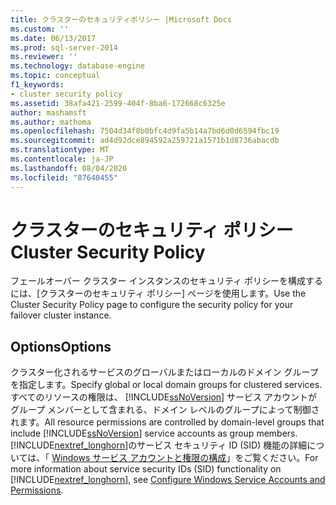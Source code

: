 ```yaml
---
title: クラスターのセキュリティポリシー |Microsoft Docs
ms.custom: ''
ms.date: 06/13/2017
ms.prod: sql-server-2014
ms.reviewer: ''
ms.technology: database-engine
ms.topic: conceptual
f1_keywords:
- cluster security policy
ms.assetid: 38afa421-2599-404f-8ba6-172668c6325e
author: mashamsft
ms.author: mathoma
ms.openlocfilehash: 7504d34f8b0bfc4d9fa5b14a7bd6d0d6594fbc19
ms.sourcegitcommit: ad4d92dce894592a259721a1571b1d8736abacdb
ms.translationtype: MT
ms.contentlocale: ja-JP
ms.lasthandoff: 08/04/2020
ms.locfileid: "87640455"
---
```

# <a name="cluster-security-policy"></a><span data-ttu-id="33bd3-102">クラスターのセキュリティ ポリシー</span><span class="sxs-lookup"><span data-stu-id="33bd3-102">Cluster Security Policy</span></span>
  <span data-ttu-id="33bd3-103">フェールオーバー クラスター インスタンスのセキュリティ ポリシーを構成するには、[クラスターのセキュリティ ポリシー] ページを使用します。</span><span class="sxs-lookup"><span data-stu-id="33bd3-103">Use the Cluster Security Policy page to configure the security policy for your failover cluster instance.</span></span>  
  
## <a name="options"></a><span data-ttu-id="33bd3-104">Options</span><span class="sxs-lookup"><span data-stu-id="33bd3-104">Options</span></span>  
 <span data-ttu-id="33bd3-105">クラスター化されるサービスのグローバルまたはローカルのドメイン グループを指定します。</span><span class="sxs-lookup"><span data-stu-id="33bd3-105">Specify global or local domain groups for clustered services.</span></span> <span data-ttu-id="33bd3-106">すべてのリソースの権限は、 [!INCLUDE[ssNoVersion](../../includes/ssnoversion-md.md)] サービス アカウントがグループ メンバーとして含まれる、ドメイン レベルのグループによって制御されます。</span><span class="sxs-lookup"><span data-stu-id="33bd3-106">All resource permissions are controlled by domain-level groups that include [!INCLUDE[ssNoVersion](../../includes/ssnoversion-md.md)] service accounts as group members.</span></span> <span data-ttu-id="33bd3-107">[!INCLUDE[nextref_longhorn](../../includes/nextref-longhorn-md.md)]のサービス セキュリティ ID (SID) 機能の詳細については、「 [Windows サービス アカウントと権限の構成](../../database-engine/configure-windows/configure-windows-service-accounts-and-permissions.md)」をご覧ください。</span><span class="sxs-lookup"><span data-stu-id="33bd3-107">For more information about service security IDs (SID) functionality on [!INCLUDE[nextref_longhorn](../../includes/nextref-longhorn-md.md)], see [Configure Windows Service Accounts and Permissions](../../database-engine/configure-windows/configure-windows-service-accounts-and-permissions.md).</span></span>  
  
  

